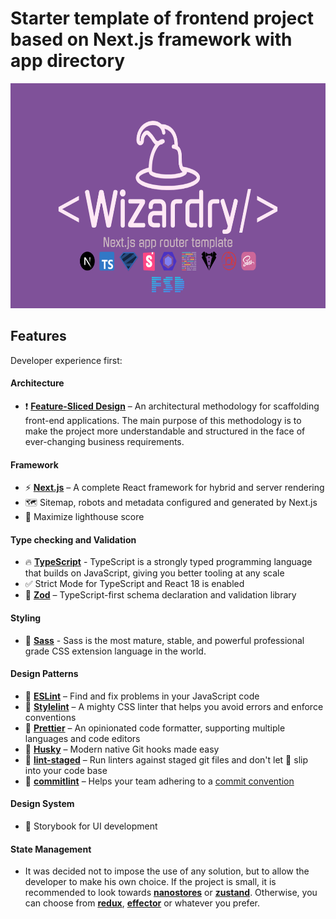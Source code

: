 # Starter template of frontend project based on Next.js framework with app directory

<p align="center">
  <img height="360" src="public/images/starter-banner.png?raw=true" alt="Template starter banner">
</p>

## Features

Developer experience first:

#### Architecture
- ❗ **[Feature-Sliced Design](https://feature-sliced.design)** – An architectural methodology for scaffolding front-end applications. The main purpose of this methodology is to make the project more understandable and structured in the face of ever-changing business requirements.

#### Framework
- ⚡ **[Next.js](https://nextjs.org)** – A complete React framework for hybrid and server rendering
- 🗺️ Sitemap, robots and metadata configured and generated by Next.js
- 💯 Maximize lighthouse score

#### Type checking and Validation
- 🔥 **[TypeScript](https://www.typescriptlang.org)** - TypeScript is a strongly typed programming language that builds on JavaScript, giving you better tooling at any scale
- ✅ Strict Mode for TypeScript and React 18 is enabled
- 🚨 **[Zod](https://zod.dev)** – TypeScript-first schema declaration and validation library

#### Styling
- 🌈 **[Sass](https://sass-lang.com/)** - Sass is the most mature, stable, and powerful professional grade CSS extension language in the world.

#### Design Patterns
- 📏 **[ESLint](https://eslint.org)** – Find and fix problems in your JavaScript code
- 🎨 **[Stylelint](https://stylelint.io/)** – A mighty CSS linter that helps you avoid errors and enforce conventions
- 🎀 **[Prettier](https://prettier.io)** – An opinionated code formatter, supporting multiple languages and code editors
- 🐶 **[Husky](https://github.com/typicode/husky)** – Modern native Git hooks made easy
- 🚫 **[lint-staged](https://github.com/okonet/lint-staged)** – Run linters against staged git files and don't let 💩 slip into your code base
- 🚓 **[commitlint](https://commitlint.js.org/#/)** – Helps your team adhering to a [commit convention](https://github.com/conventional-changelog/commitlint/tree/master/%40commitlint/config-conventional)

#### Design System
- 🎉 Storybook for UI development

#### State Management
- It was decided not to impose the use of any solution, but to allow the developer to make his own choice.
If the project is small, it is recommended to look towards **[nanostores](https://github.com/nanostores/nanostores)** or **[zustand](https://github.com/pmndrs/zustand)**.
Otherwise, you can choose from **[redux](https://redux.js.org/)**, **[effector](https://effector.dev/)** or whatever you prefer.
